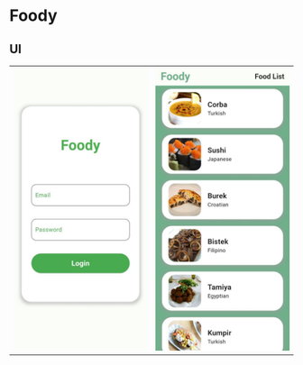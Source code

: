 # Foody

## UI
<table>
  <tr>
    <td align="center">
      <img src="./screenshots/1.jpg" width="270" />
    </td>
    <td align="center">
      <img src="./screenshots/2.jpg" width="270" />
    </td>
  </tr>
</table>
